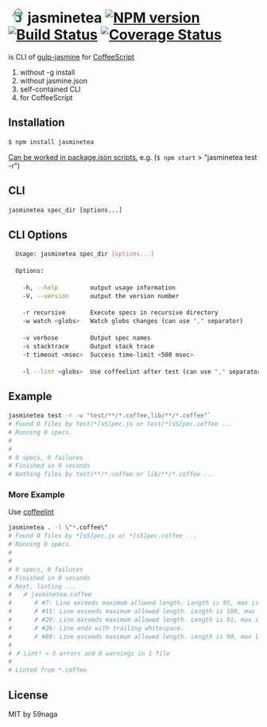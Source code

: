 # ![jasminetea](.png) jasminetea [![NPM version][npm-image]][npm] [![Build Status][travis-image]][travis] [![Coverage Status][coveralls-image]][coveralls]
is CLI of [gulp-jasmine](https://github.com/sindresorhus/gulp-jasmine) for [CoffeeScript][2]

1. without -g install
2. without jasmine.json
3. self-contained CLI
4. for CoffeeScript

## Installation
```bash
$ npm install jasminetea
```

[Can be worked in package.json scripts.][1] e.g. (`$ npm start` > "jasminetea test -r")

## CLI
`jasminetea spec_dir [options...]`

## CLI Options
```bash
  Usage: jasminetea spec_dir [options...]

  Options:

    -h, --help         output usage information
    -V, --version      output the version number

    -r recursive       Execute specs in recursive directory
    -w watch <globs>   Watch globs changes (can use "," separator)
    
    -v verbose         Output spec names
    -s stacktrace      Output stack trace
    -t timeout <msec>  Success time-limit <500 msec>

    -l --lint <globs>  Use coffeelint after test (can use "," separator)
```

## Example
```bash
jasminetea test -r -w "test/**/*.coffee,lib/**/*.coffee"`
# Found 0 files by test/*[sS]pec.js or test/*[sS]pec.coffee ...
# Running 0 specs.
# 
# 
# 0 specs, 0 failures
# Finished in 0 seconds
# Wathing files by test/**/*.coffee or lib/**/*.coffee ...
```

### More Example

Use [coffeelint][3]

```bash
jasminetea . -l \"*.coffee\"
# Found 0 files by *[sS]pec.js or *[sS]pec.coffee ...
# Running 0 specs.
#
#
# 0 specs, 0 failures
# Finished in 0 seconds
# Next, linting ...
#   ✗ jasminetea.coffee
#      ✗ #7: Line exceeds maximum allowed length. Length is 95, max is 80.
#      ✗ #15: Line exceeds maximum allowed length. Length is 100, max is 80.
#      ✗ #20: Line exceeds maximum allowed length. Length is 91, max is 80.
#      ✗ #26: Line ends with trailing whitespace.
#      ✗ #80: Line exceeds maximum allowed length. Length is 90, max is 80.
#
# ✗ Lint! » 5 errors and 0 warnings in 1 file
#
# Linted from *.coffee
```

## License
MIT by 59naga

[npm-image]: https://badge.fury.io/js/jasminetea.svg
[npm]: https://npmjs.org/package/jasminetea
[travis-image]: https://travis-ci.org/59naga/jasminetea.svg?branch=master
[travis]: https://travis-ci.org/59naga/jasminetea
[coveralls-image]: https://coveralls.io/repos/59naga/jasminetea/badge.svg?branch=master
[coveralls]: https://coveralls.io/r/59naga/jasminetea?branch=master

[1]: http://www.jayway.com/2014/03/28/running-scripts-with-npm/
[2]: http://coffeescript.org/
[3]: http://coffeelint.org/
